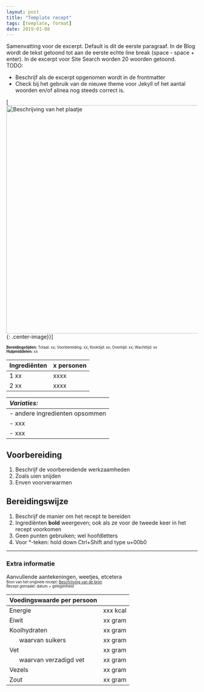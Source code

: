 ```yaml
---
layout: post
title: "Template recept"
tags: [template, format]
date: 2019-01-08
---
```


Samenvatting voor de excerpt. Default is dit de eerste paragraaf.
In de Blog wordt de tekst getoond tot aan de eerste echte line break (space - space + enter).
In de excerpt voor Site Search worden 20 woorden getoond.  
TODO:
- Beschrijf als de excerpt opgenomen wordt in de frontmatter
- Check bij het gebruik van de nieuwe theme voor Jekyll of het aantal woorden en/of alinea nog steeds correct is.

[<img src="{{ site.baseurl }}/assets/images/malakov-taart_800.jpg" alt="Beschrijving van het plaatje" style="width: 600px;"/>{: .center-image}}]

<sub><sup>
**Bereidingstijden:** Totaal: xx; Voorbereiding: xx; Kooktijd: xx; Oventijd: xx; Wachttijd: xx  
**Hulpmiddelen:** xx
</sup></sub>

<!-- Vul het aantal personen in voor de gebruikte ingredieënten voor dit recept -->
<!-- Ingrediënten in volgorde van gebruik -->
<!-- Kleine letters -->
<!-- Eventueel extra kolommen toevoegen als de lijst te lang wordt -->
<!-- Extra rijen maken voor Variaties, Alternatieven, etcetera -->

| Ingrediënten | x personen |
|:------------ |:---------- |
| 1 xx         | xxxx       |
| 2 xx         | xxxx       |


| _Variaties:_                   |
|:------------------------------ |
| - andere ingredienten opsommen |
| - xxx                          |
| - xxx                          |

## Voorbereiding
1. Beschrijf de voorbereidende werkzaamheden
2. Zoals uien snijden
3. Enven voorverwarmen  

## Bereidingswijze
1. Beschrijf de manier om het recept te bereiden
2. Ingrediënten **bold** weergeven; ook als ze voor de tweede keer in het recept voorkomen
3. Geen punten gebruiken; wel hoofdletters
3. Voor °-teken: hold down Ctrl+Shift and type u+00b0

-----------------------------------------------------------------------
### Extra informatie  
Aanvullende aantekeningen, weetjes, etcetera  
<sub><sup>
Bron van het originele recept: [Beschrijving van de bron](https://www.google.com)  
Recept gemaakt: datum + gelegenheid
</sup></sub>  

| Voedingswaarde per persoon                 |          |
|:------------------------------------------ | --------:|
| Energie                                    | xxx kcal |
| Eiwit                                      |  xx gram |
| Koolhydraten                               |  xx gram |
| &nbsp; &nbsp; &nbsp; waarvan suikers       |  xx gram |
| Vet                                        |  xx gram |
| &nbsp; &nbsp; &nbsp; waarvan verzadigd vet |  xx gram |
| Vezels                                     |  xx gram |
| Zout                                       |  xx gram |
